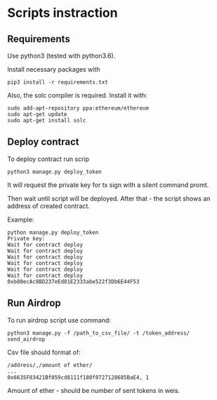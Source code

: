# Scripts instraction

## Requirements

Use python3 (tested with python3.6).

Install necessary packages with
```commandline
pip3 install -r requirements.txt
```

Also, the solc compiler is required. Install it with:

```commandline
sudo add-apt-repository ppa:ethereum/ethereum
sudo apt-get update
sudo apt-get install solc
```


## Deploy contract

To deploy contract run scrip
```commandline
python3 manage.py deploy_token
```
It will request the private key for tx sign with a silent command promt.

Then wait until script will be deployed. After that - the script shows an address of created contract.

Example:
```
python manage.py deploy_token
Private key:
Wait for contract deploy
Wait for contract deploy
Wait for contract deploy
Wait for contract deploy
Wait for contract deploy
Wait for contract deploy
0xb80ecAc8BD237eEd01E2333abe522f3Db6E44F53
```

## Run Airdrop

To run airdrop script use command:
```commandline
python3 manage.py -f /path_to_csv_file/ -t /token_address/ send_airdrop
```

Csv file should format of:

```
/address/,/amount of ether/
...
0x6635F83421Bf059cd8111f180f0727128685BaE4, 1
```

Amount of ether - should be number of sent tokens in weis.